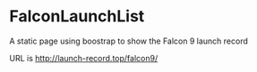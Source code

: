 # FalconLaunchList

A static page using boostrap to show the Falcon 9 launch record

URL is http://launch-record.top/falcon9/
